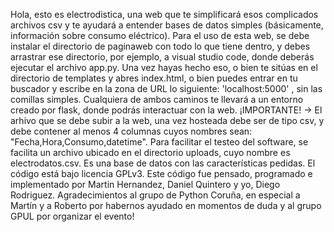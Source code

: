 Hola, esto es electrodistica, una web que te simplificará esos complicados archivos csv y te ayudará a entender bases de datos simples 
(básicamente, información sobre consumo eléctrico). Para el uso de esta web, se debe instalar el directorio de paginaweb
con todo lo que tiene dentro, y debes arrastrar ese directorio, por ejemplo, a visual studio code, donde deberás ejecutar el archivo app.py.
Una vez hayas hecho eso, o bien te sitúas en el directorio de templates y abres index.html, o bien puedes entrar en tu buscador y escribe en la zona de URL
lo siguiente: 'localhost:5000' , sin las comillas simples. Cualquiera de ambos caminos te llevará a un entorno creado por flask, donde podrás interactuar con la web.
¡IMPORTANTE! -> El arhivo que se debe subir a la web, una vez hosteada debe ser de tipo csv, y debe contener al menos 4 columnas cuyos nombres sean: "Fecha,Hora,Consumo,datetime". Para facilitar el testeo del software, se facilita un archivo ubicado en el directorio uploads, cuyo nombre es electrodatos.csv. Es una base de datos con las características pedidas.
El código está bajo licencia GPLv3.
Este código fue pensado, programado e implementado por Martin Hernandez, Daniel Quintero y yo, Diego Rodriguez. 
Agradecimientos al grupo de Python Coruña, en especial a Martín y a Roberto por habernos ayudado en momentos de duda y al grupo GPUL por organizar el evento! 

